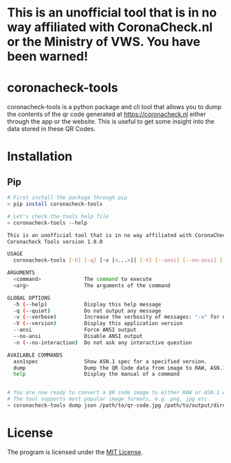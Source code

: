 # This is an unofficial tool that is in no way affiliated with CoronaCheck.nl or the Ministry of VWS. You have been warned!

# coronacheck-tools
coronacheck-tools is a python package and cli tool that allows you to dump the contents of the qr code generated at https://coronacheck.nl either through the app or the website. This is useful to get some insight into the data stored in these QR Codes.

# Installation


## Pip

```bash
# First install the package through pip
> pip install coronacheck-tools

# Let's check the tools help file
> coronacheck-tools --help

This is an unofficial tool that is in no way affiliated with CoronaCheck.nl or the Ministry of VWS
Coronacheck Tools version 1.0.0

USAGE
  coronacheck-tools [-h] [-q] [-v [<...>]] [-V] [--ansi] [--no-ansi] [-n] <command> [<arg1>] ... [<argN>]

ARGUMENTS
  <command>              The command to execute
  <arg>                  The arguments of the command

GLOBAL OPTIONS
  -h (--help)            Display this help message
  -q (--quiet)           Do not output any message
  -v (--verbose)         Increase the verbosity of messages: "-v" for normal output, "-vv" for more verbose output and "-vvv" for debug
  -V (--version)         Display this application version
  --ansi                 Force ANSI output
  --no-ansi              Disable ANSI output
  -n (--no-interaction)  Do not ask any interactive question

AVAILABLE COMMANDS
  asn1spec               Show ASN.1 spec for a specified version.
  dump                   Dump the QR Code data from image to RAW, ASN.1 or JSON.
  help                   Display the manual of a command


# You are now ready to convert a QR code image to either RAW or ASN.1 or JSON.
# The tool supports most popular image formats, e.g. png, jpg etc.
> coronacheck-tools dump json /path/to/qr-code.jpg /path/to/output/directory
```

# License

The program is licensed under the [MIT License](https://github.com/Sikerdebaard/coronacheck-tools/blob/main/LICENSE).
